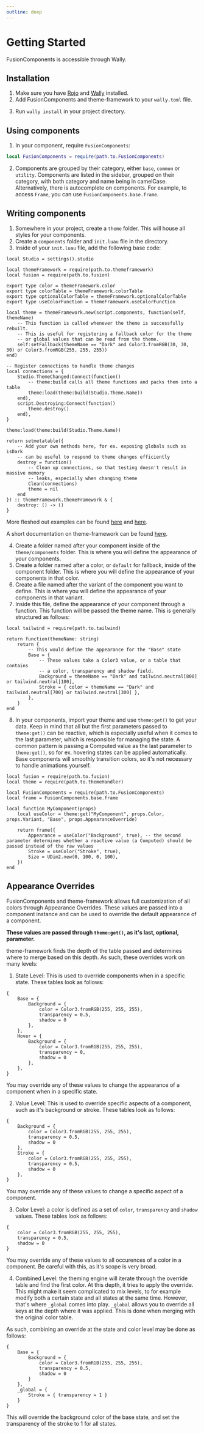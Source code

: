 ```yaml
---
outline: deep
---
```


<script setup>
const packageVersions = {
    "fusion-components": "0.1.8",
    "theme-framework": "0.1.0",
    "fusion-utils": "0.1.0",
    tailwind: "0.1.0",
}

const packagesContent = `[dependencies]
fusionComponents = "VirtualButFake/fusion-components@${packageVersions["fusion-components"]}"
themeFramework = "VirtualButFake/theme-framework@${packageVersions["theme-framework"]}"
# fusion-utils is recommended due to a lot of components depending on a 
# layer being created. This is done through [TopLayerProvider](/libs/top-layer-provider) in fusion-utils.
fusionUtils = "VirtualButFake/fusion-utils@${packageVersions["fusion-utils"]}"
# If you want to use Tailwind colors for your themes, add this line.
tailwind = "VirtualButFake/tailwind@${packageVersions.tailwind}"`
</script>

# Getting Started

FusionComponents is accessible through Wally.

## Installation

1. Make sure you have [Rojo](https://github.com/rojo-rbx/rojo) and [Wally](https://github.com/UpliftGames/wally) installed.
2. Add FusionComponents and theme-framework to your `wally.toml` file.

<!-- We make this a CodeBlock instead of just using markdown because we want links to render correctly -->
<CodeBlock lang="toml" :content="packagesContent"/>

3. Run `wally install` in your project directory.

## Using components

1. In your component, require `FusionComponents`:

```lua
local FusionComponents = require(path.to.FusionComponents)
```

2. Components are grouped by their category, either `base`, `common` or `utility`.
   Components are listed in the sidebar, grouped on their category, with both category and name being in camelCase. Alternatively, there is autocomplete on components. For example, to access `Frame`, you can use `FusionComponents.base.frame`.

## Writing components

1. Somewhere in your project, create a `theme` folder. This will house all styles for your components.
2. Create a `components` folder and `init.luau` file in the directory.
3. Inside of your `init.luau` file, add the following base code:

```luau
local Studio = settings().studio

local themeFramework = require(path.to.themeframework)
local fusion = require(path.to.fusion)

export type color = themeFramework.color
export type colorTable = themeFramework.colorTable
export type optionalColorTable = themeFramework.optionalColorTable
export type useColorFunction = themeFramework.useColorFunction

local theme = themeFramework.new(script.components, function(self, themeName)
    -- This function is called whenever the theme is successfully rebuilt.
    -- This is useful for registering a fallback color for the theme
    -- or global values that can be read from the theme.
    self:setFallback(themeName == "Dark" and Color3.fromRGB(30, 30, 30) or Color3.fromRGB(255, 255, 255))
end)

-- Register connections to handle theme changes
local connections = {
    Studio.ThemeChanged:Connect(function()
        -- theme:build calls all theme functions and packs them into a table
		theme:load(theme:build(Studio.Theme.Name))
	end),
	script.Destroying:Connect(function()
		theme.destroy()
	end),
}

theme:load(theme:build(Studio.Theme.Name))

return setmetatable({
    -- Add your own methods here, for ex. exposing globals such as isDark
    -- can be useful to respond to theme changes efficiently
    destroy = function()
        -- Clean up connections, so that testing doesn't result in massive memory
        -- leaks, especially when changing theme
		Clean(connections)
        theme = nil
    end
}) :: themeFramework.themeFramework & {
    destroy: () -> ()
}
```

More fleshed out examples can be found [here](https://github.com/VirtualButFake/VFXEditor/blob/main/src/theme/init.luau) and [here](https://github.com/VirtualButFake/VFXEditor/blob/main/src/theme/init.luau).

A short documentation on theme-framework can be found [here](/libs/theme-framework).

4. Create a folder named after your component inside of the `theme/components` folder. This is where you will define the appearance of your components.
5. Create a folder named after a color, or `default` for fallback, inside of the component folder. This is where you will define the appearance of your components in that color.
6. Create a file named after the variant of the component you want to define. This is where you will define the appearance of your components in that variant.
7. Inside this file, define the appearance of your component through a function. This function will be passed the theme name.
   This is generally structured as follows:

```luau
local tailwind = require(path.to.tailwind)

return function(themeName: string)
	return {
        -- This would define the appearance for the "Base" state
		Base = {
            -- These values take a Color3 value, or a table that contains
            -- a color, transparency and shadow field.
			Background = themeName == "Dark" and tailwind.neutral[800] or tailwind.neutral[100],
			Stroke = { color = themeName == "Dark" and tailwind.neutral[700] or tailwind.neutral[300] },
		},
	}
end
```

8. In your components, import your theme and use `theme:get()` to get your data.
   Keep in mind that all but the first parameters passed to `theme:get()` can be reactive, which is especially useful when it comes to the last parameter, which is responsible for managing the state. A common pattern is passing a Computed value as the last parameter to `theme:get()`, so for ex. hovering states can be applied automatically. Base components will smoothly transition colors, so it's not necessary to handle animations yourself.

```luau
local fusion = require(path.to.fusion)
local theme = require(path.to.themeHandler)

local FusionComponents = require(path.to.FusionComponents)
local frame = FusionComponents.base.frame

local function MyComponent(props)
    local useColor = theme:get("MyComponent", props.Color, props.Variant, "Base", props.AppearanceOverride)

    return frame({
        Appearance = useColor("Background", true), -- the second parameter determines whether a reactive value (a Computed) should be passed instead of the raw values
        Stroke = useColor("Stroke", true),
        Size = UDim2.new(0, 100, 0, 100),
    })
end
```

## Appearance Overrides

FusionComponents and theme-framework allows full customization of all colors through Appearance Overrides. These values are passed into a component instance and can be used to override the default appearance of a component.

**These values are passed through `theme:get()`, as it's last, optional, parameter.**

theme-framework finds the depth of the table passed and determines where to merge based on this depth. As such, these overrides work on many levels:

1. State Level: This is used to override components when in a specific state. These tables look as follows:

```luau
{
    Base = {
        Background = {
            color = Color3.fromRGB(255, 255, 255),
            transparency = 0.5,
            shadow = 0
        },
    },
    Hover = {
        Background = {
            color = Color3.fromRGB(255, 255, 255),
            transparency = 0,
            shadow = 0
        },
    },
}
```

You may override any of these values to change the appearance of a component when in a specific state.

2. Value Level: This is used to override specific aspects of a component, such as it's background or stroke. These tables look as follows:

```luau
{
    Background = {
        color = Color3.fromRGB(255, 255, 255),
        transparency = 0.5,
        shadow = 0
    },
    Stroke = {
        color = Color3.fromRGB(255, 255, 255),
        transparency = 0.5,
        shadow = 0
    },
}
```

You may override any of these values to change a specific aspect of a component.

3. Color Level: a color is defined as a set of `color`, `transparency` and `shadow` values. These tables look as follows:

```luau
{
    color = Color3.fromRGB(255, 255, 255),
    transparency = 0.5,
    shadow = 0
}
```

You may override any of these values to all occurences of a color in a component. Be careful with this, as it's scope is very broad.

4. Combined Level: the theming engine will iterate through the override table and find the first color. At this depth, it tries to apply the override.
   This might make it seem complicated to mix levels, to for example modify both a certain state and all states at the same time. However, that's where `_global` comes into play.
   `_global` allows you to override all keys at the depth where it was applied. This is done when merging with the original color table.

As such, combining an override at the state and color level may be done as follows:

```luau
{
    Base = {
        Background = {
            color = Color3.fromRGB(255, 255, 255),
            transparency = 0.5,
            shadow = 0
        }
    },
    _global = {
        Stroke = { transparency = 1 }
    }
}
```

This will override the background color of the base state, and set the transparency of the stroke to 1 for all states.
